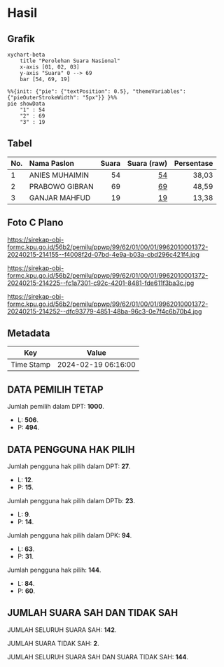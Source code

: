 # Hasil

## Grafik

```mermaid
xychart-beta
    title "Perolehan Suara Nasional"
    x-axis [01, 02, 03]
    y-axis "Suara" 0 --> 69
    bar [54, 69, 19]
```

```mermaid
%%{init: {"pie": {"textPosition": 0.5}, "themeVariables": {"pieOuterStrokeWidth": "5px"}} }%%
pie showData
    "1" : 54
    "2" : 69
    "3" : 19
```

## Tabel

| No. | Nama Paslon    | Suara | Suara (raw) | Persentase |
|:--- |:-------------- | -----:| -----------:| ----------:|
| 1   | ANIES MUHAIMIN | 54    | [54][p-1]   | 38,03      |
| 2   | PRABOWO GIBRAN | 69    | [69][p-2]   | 48,59      |
| 3   | GANJAR MAHFUD  | 19    | [19][p-3]   | 13,38      |


[p-1]: https://github.com/gigit-pemilu/pemilu-2024/blob/main/pilpres/hitung-suara/sub/99-luar-negeri/sub/62-kuala-lumpur-malaysia/sub/01-kuala-lumpur-malaysia/sub/0001-kuala-lumpur-malaysia/sub/372-tps-059/sub/paslon-1.txt
[p-2]: https://github.com/gigit-pemilu/pemilu-2024/blob/main/pilpres/hitung-suara/sub/99-luar-negeri/sub/62-kuala-lumpur-malaysia/sub/01-kuala-lumpur-malaysia/sub/0001-kuala-lumpur-malaysia/sub/372-tps-059/sub/paslon-2.txt
[p-3]: https://github.com/gigit-pemilu/pemilu-2024/blob/main/pilpres/hitung-suara/sub/99-luar-negeri/sub/62-kuala-lumpur-malaysia/sub/01-kuala-lumpur-malaysia/sub/0001-kuala-lumpur-malaysia/sub/372-tps-059/sub/paslon-3.txt

## Foto C Plano

https://sirekap-obj-formc.kpu.go.id/56b2/pemilu/ppwp/99/62/01/00/01/9962010001372-20240215-214155--f4008f2d-07bd-4e9a-b03a-cbd296c421f4.jpg

https://sirekap-obj-formc.kpu.go.id/56b2/pemilu/ppwp/99/62/01/00/01/9962010001372-20240215-214225--fc1a7301-c92c-4201-8481-fde611f3ba3c.jpg

https://sirekap-obj-formc.kpu.go.id/56b2/pemilu/ppwp/99/62/01/00/01/9962010001372-20240215-214252--dfc93779-4851-48ba-96c3-0e7f4c6b70b4.jpg


## Metadata

| Key        | Value               |
| ---------- | ------------------- |
| Time Stamp | 2024-02-19 06:16:00 |


## DATA PEMILIH TETAP

Jumlah pemilih dalam DPT: **1000**.
 * L: **506**.
 * P: **494**.

## DATA PENGGUNA HAK PILIH

Jumlah pengguna hak pilih dalam DPT: **27**.
 * L: **12**.
 * P: **15**.

Jumlah pengguna hak pilih dalam DPTb: **23**.
 * L: **9**.
 * P: **14**.

Jumlah pengguna hak pilih dalam DPK: **94**.
 * L: **63**.
 * P: **31**.

Jumlah pengguna hak pilih: **144**.
 * L: **84**.
 * P: **60**.

## JUMLAH SUARA SAH DAN TIDAK SAH

JUMLAH SELURUH SUARA SAH: **142**.

JUMLAH SUARA TIDAK SAH: **2**.

JUMLAH SELURUH SUARA SAH DAN SUARA TIDAK SAH: **144**.


